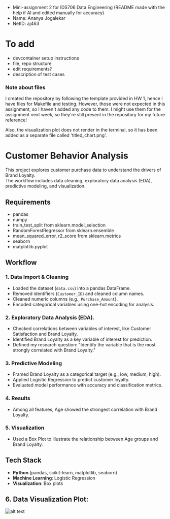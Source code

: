 - Mini-assignment 2 for IDS706 Data Engineering (README made with the help if AI and edited manually for accuracy)
- Name: Ananya Jogalekar
- NetID: aj463

# To add
- devcontainer setup instructions
- file, repo structure
- edit requirements?
- description of test cases

### Note about files

I created the repository by following the template provided in HW 1, hence I have files for Makefile and testing. However, those were not expected in this assignment, so I haven't added any code to them. I might use them for the assignment next week, so they're still present in the repository for my future reference!

Also, the visualization plot does not render in the terminal, so it has been added as a separate file called 'titled_chart.png'.

# Customer Behavior Analysis

This project explores customer purchase data to understand the drivers of Brand Loyalty.  
The workflow includes data cleaning, exploratory data analysis (EDA), predictive modeling, and visualization.

## Requirements
- pandas
- numpy
- train_test_split from sklearn.model_selection
- RandomForestRegressor from sklearn.ensemble
- mean_squared_error, r2_score from sklearn.metrics
- seaborn
- matplotlib.pyplot 

## Workflow

### 1. Data Import & Cleaning
- Loaded the dataset (`data.csv`) into a pandas DataFrame.
- Removed identifiers (`Customer_ID`) and cleaned column names.
- Cleaned numeric columns (e.g., `Purchase_Amount`).
- Encoded categorical variables using one-hot encoding for analysis.

### 2. Exploratory Data Analysis (EDA).
- Checked correlations between variables of interest, like Customer Satisfaction and Brand Loyalty.
- Identified Brand Loyalty as a key variable of interest for prediction.
- Defined my research question: "Identify the variable that is the most strongly correlated with Brand Loyalty."

### 3. Predictive Modeling
- Framed Brand Loyalty as a categorical target (e.g., low, medium, high).
- Applied Logistic Regression to predict customer loyalty.
- Evaluated model performance with accuracy and classification metrics.

### 4. Results
- Among all features, Age showed the strongest correlation with Brand Loyalty.

### 5. Visualization
- Used a Box Plot to illustrate the relationship between Age groups and Brand Loyalty.

## Tech Stack
- **Python** (pandas, scikit-learn, matplotlib, seaborn)
- **Machine Learning**: Logistic Regression
- **Visualization**: Box plots

## 6. Data Visualization Plot:
![alt text](image.png)